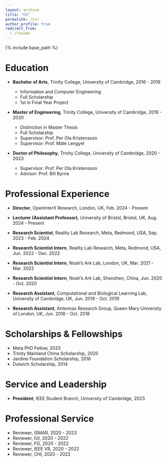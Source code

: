 ```yaml
---
layout: archive
title: "CV"
permalink: /cv/
author_profile: true
redirect_from:
  - /resume
---
```


{% include base_path %}

Education
======
* **Bachelor of Arts**, Trinity College, University of Cambridge, 2016 - 2019
  * Information and Computer Engineering
  * Full Scholarship
  * 1st in Final Year Project

* **Master of Engineering**, Trinity College, University of Cambridge, 2019 - 2020
  * Distinction in Master Thesis
  * Full Scholarship
  * Supervisor: Prof. Per Ola Kristensson
  * Supervisor: Prof. Máté Lengyel

* **Doctor of Philosophy**, Trinity College, University of Cambridge, 2020 - 2023
  * Supervisor: Prof. Per Ola Kristensson
  * Advisor: Prof. Bill Byrne


Professional Experience
======
* **Director**, OpenInterX Research, London, UK, Feb. 2024 - Present

* **Lecturer (Assistant Professor)**, University of Bristol, Bristol, UK, Aug. 2024 - Present

* **Research Scientist**, Reality Lab Research, Meta, Redmond, USA, Sep. 2023 - Feb. 2024

* **Research Scientist Intern**, Reality Lab Research, Meta, Redmond, USA, Jun. 2022 - Dec. 2022

* **Research Scientist Intern**, Noah’s Ark Lab, London, UK, Mar. 2021 - Mar. 2022

* **Research Scientist Intern**, Noah’s Ark Lab, Shenzhen, China, Jun. 2020 - Oct. 2020

* **Research Assistant**, Computational and Biological Learning Lab, University of Cambridge, UK, Jun. 2019 - Oct. 2019

* **Research Assistant**, Antennas Research Group, Queen Mary University of London, UK, Jun. 2018 - Oct. 2018

Scholarships & Fellowships
======
* Meta PhD Fellow, 2023
* Trinity Mainland China Scholarship, 2020
* Jardine Foundation Scholarship, 2016
* Dulwich Scholarship, 2014

Service and Leadership
======
* **President**, IEEE Student Branch, University of Cambridge, 2023

Professional Service
======
* Reviewer, ISMAR, 2020 - 2023
* Reviewer, IUI, 2020 - 2022
* Reviewer, FG, 2020 - 2022
* Reviewer, IEEE VR, 2020 - 2022
* Reviewer, CHI, 2020 - 2022
